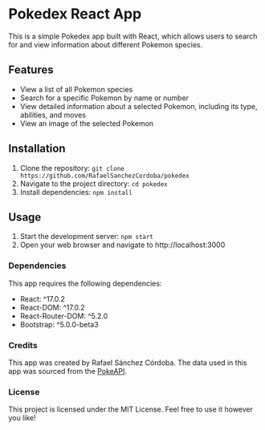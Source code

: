 # Pokedex React App

This is a simple Pokedex app built with React, which allows users to search for and view information about different Pokemon species.

## Features
- View a list of all Pokemon species
- Search for a specific Pokemon by name or number
- View detailed information about a selected Pokemon, including its type, abilities, and moves
- View an image of the selected Pokemon

## Installation

1. Clone the repository: `git clone https://github.com/RafaelSanchezCordoba/pokedex`
2. Navigate to the project directory: `cd pokedex`
3. Install dependencies: `npm install`

## Usage

1. Start the development server: `npm start`
2. Open your web browser and navigate to http://localhost:3000

### Dependencies

This app requires the following dependencies:

- React: ^17.0.2
- React-DOM: ^17.0.2
- React-Router-DOM: ^5.2.0
- Bootstrap: ^5.0.0-beta3

### Credits

This app was created by Rafael Sánchez Córdoba. The data used in this app was sourced from the [PokeAPI](https://pokeapi.co/api/v2/pokemon).

### License

This project is licensed under the MIT License. Feel free to use it however you like!
